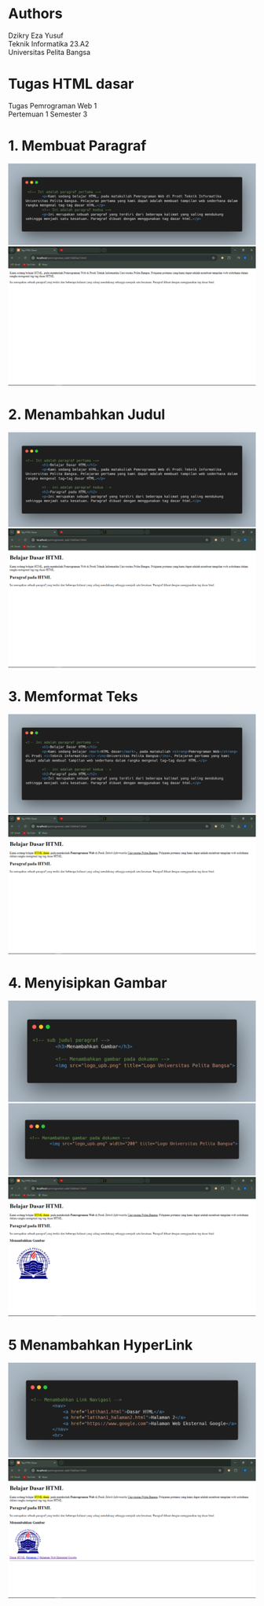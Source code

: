 # Authors
Dzikry Eza Yusuf <br>
Teknik Informatika 23.A2 <br>
Universitas Pelita Bangsa 

# Tugas HTML dasar
Tugas Pemrograman Web 1 <br>
Pertemuan 1 Semester 3

# 1. Membuat Paragraf
<img src="1.membuat paragraf.png" img>
<img src="1.(2).png" img>

# 2. Menambahkan Judul
<img src="2.membuat judul.png" img>
<img src="2.(2).png" img>

# 3. Memformat Teks
<img src="3.memformat teks.png" img>
<img src="3.(3).png" img>

# 4. Menyisipkan Gambar
<img src="4.menyisipkan gambar.png" img>
<img src="4.1 gambar sesuai ukuran.png" img>
<img src="4.(4).png" img>

# 5 Menambahkan HyperLink
<img src="5.link navigasi.png" img>
<img src="5.(5).png" img>
